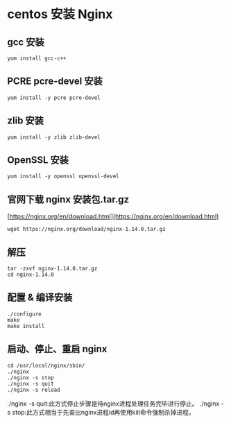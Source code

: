 # centos 安装 Nginx

## gcc 安装
```shell
yum install gcc-c++
```

## PCRE pcre-devel 安装
```
yum install -y pcre pcre-devel
```

## zlib 安装
```
yum install -y zlib zlib-devel
```

## OpenSSL 安装
```
yum install -y openssl openssl-devel
```

## 官网下载 nginx 安装包.tar.gz
[https://nginx.org/en/download.html](https://nginx.org/en/download.html)
```
wget https://nginx.org/download/nginx-1.14.0.tar.gz
```

## 解压 
```
tar -zxvf nginx-1.14.0.tar.gz
cd nginx-1.14.0
```

## 配置 & 编译安装
```
./configure
make
make install
```

## 启动、停止、重启 nginx
```
cd /usr/local/nginx/sbin/
./nginx 
./nginx -s stop
./nginx -s quit
./nginx -s reload
```
./nginx -s quit:此方式停止步骤是待nginx进程处理任务完毕进行停止。
./nginx -s stop:此方式相当于先查出nginx进程id再使用kill命令强制杀掉进程。
